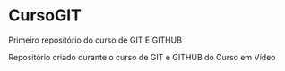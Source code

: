 # CursoGIT
 Primeiro repositório do curso de GIT E GITHUB

Repositório criado durante o curso de GIT e GITHUB do Curso em Vídeo